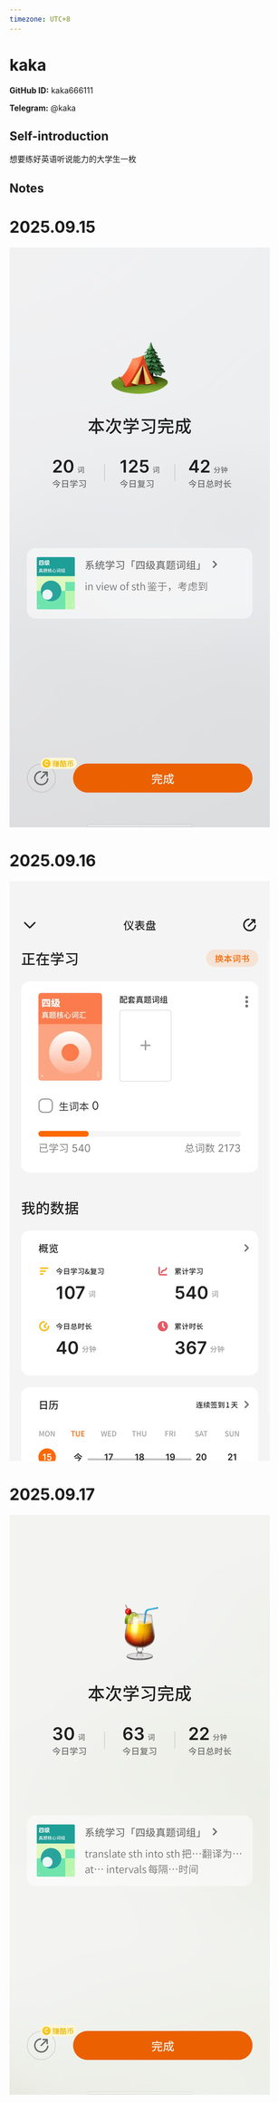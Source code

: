```yaml
---
timezone: UTC+8
---
```


# kaka

**GitHub ID:** kaka666111

**Telegram:** @kaka

## Self-introduction

想要练好英语听说能力的大学生一枚

## Notes
<!-- Content_START -->
# 2025.09.15
<!-- DAILY_CHECKIN_2025-09-15_START -->
![Screenshot_20250915_154706.jpg](https://raw.githubusercontent.com/IntensiveCoLearning/english_3rd/main/assets/kaka666111/images/2025-09-15-1757923230080-Screenshot_20250915_154706.jpg)
<!-- DAILY_CHECKIN_2025-09-15_END -->


# 2025.09.16
<!-- DAILY_CHECKIN_2025-09-16_START -->
![Screenshot_20250916_213851.jpg](https://raw.githubusercontent.com/IntensiveCoLearning/english_3rd/main/assets/kaka666111/images/2025-09-16-1758030055545-Screenshot_20250916_213851.jpg)
<!-- DAILY_CHECKIN_2025-09-16_END -->


# 2025.09.17
<!-- DAILY_CHECKIN_2025-09-17_START -->
![Screenshot_20250917_213349.jpg](https://raw.githubusercontent.com/IntensiveCoLearning/english_3rd/main/assets/kaka666111/images/2025-09-17-1758116233718-Screenshot_20250917_213349.jpg)
<!-- DAILY_CHECKIN_2025-09-17_END -->
<!-- Content_END -->
